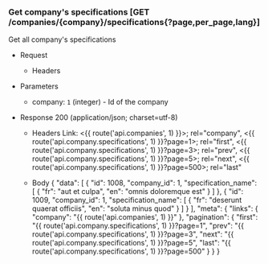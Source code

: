 ### Get company's specifications [GET /companies/{company}/specifications{?page,per_page,lang}]
Get all company's specifications

+ Request
    + Headers
        <!-- include(../requests/_headers.md) -->

+ Parameters
    + company: `1` (integer) - Id of the company
    <!-- include(../requests/parameters/_pagination.md) -->
    <!-- include(../requests/parameters/_language.md) -->

+ Response 200 (application/json; charset=utf-8)
    + Headers
        Link: <{{ route('api.companies', 1) }}>; rel="company", <{{ route('api.company.specifications', 1) }}?page=1>; rel="first", <{{ route('api.company.specifications', 1) }}?page=3>; rel="prev", <{{ route('api.company.specifications', 1) }}?page=5>; rel="next", <{{ route('api.company.specifications', 1) }}?page=500>; rel="last"
        <!-- include(../responses/headers/_rate.md) -->
    
    + Body
        {
            "data": [
                {
                    "id": 1008,
                    "company_id": 1,
                    "specification_name": [
                        {
                            "fr": "aut et culpa",
                            "en": "omnis doloremque est"
                        }
                    ]
                },
                {
                    "id": 1009,
                    "company_id": 1,
                    "specification_name": [
                        {
                            "fr": "deserunt quaerat officiis",
                            "en": "soluta minus quod"
                        }
                    ]
                }
            ],
            "meta": {
                "links": {
                    "company": "{{ route('api.companies', 1) }}"
                },
                "pagination": {
                    "first": "{{ route('api.company.specifications', 1) }}?page=1",
                    "prev": "{{ route('api.company.specifications', 1) }}?page=3",
                    "next": "{{ route('api.company.specifications', 1) }}?page=5",
                    "last": "{{ route('api.company.specifications', 1) }}?page=500"
                }
            }
        }

<!-- include(../responses/_404.md) -->

<!-- include(../responses/_403.md) -->

<!-- include(../responses/_400.md) -->

